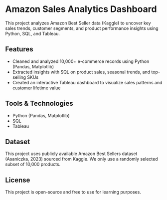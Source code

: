 # Amazon Sales Analytics Dashboard

This project analyzes Amazon Best Seller data (Kaggle) to uncover key sales trends, customer segments, and product performance insights using Python, SQL, and Tableau.

## Features

- Cleaned and analyzed 10,000+ e-commerce records using Python (Pandas, Matplotlib)
- Extracted insights with SQL on product sales, seasonal trends, and top-selling SKUs
- Created an interactive Tableau dashboard to visualize sales patterns and customer lifetime value

## Tools & Technologies

- Python (Pandas, Matplotlib)
- SQL
- Tableau


## Dataset

This project uses publicly available Amazon Best Sellers dataset (Asaniczka, 2023) sourced from Kaggle. We only use a randomly selected subset of 10,000 products.

## License

This project is open-source and free to use for learning purposes.
